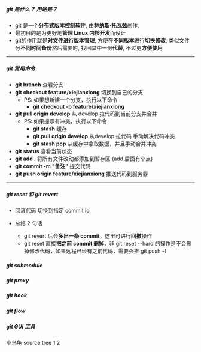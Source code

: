 ##### git 是什么？ 用途是？
- git 是一个**分布式版本控制软件**, 由**林纳斯·托瓦兹**创作,
- 最初目的是为更好地**管理 Linux 内核开发**而设计
- git的作用就是**对文件进行版本管理**, 方便在**不同版本**进行**切换修改**, 类似文件分**不同时间备份**然后需要时, 找回其中一份**代替**, 不过更**方便使用**

----

##### git 常用命令
- **git branch** 查看分支
- **git checkout feature/xiejianxiong** 切换到自己的分支
  - PS: 如果想新建一个分支，执行以下命令
    - **git checkout -b feature/xiejianxiong**
- **git pull origin develop** 从 develop 拉代码到当前分支并合并
  - PS: 如果提示有冲突，执行以下命令
    - **git stash** 缓存
    - **git pull origin develop** 从develop 拉代码 手动解决代码冲突
    - **git stash pop** 从缓存中拿取数据，并且手动合并冲突
- **git status** 查看当前状态
- **git add .** 将所有文件改动都添加到暂存区 (add 后面有个点)
- **git commit -m "备注"**  提交代码
- **git push origin feature/xiejianxiong** 推送代码到服务器


----

##### git reset 和 git revert
- 回滚代码 切换到指定 commit id


- 总结 2 句话
  - git revert 后会**多出一条 commit**，这里可进行**回撤**操作
  - git reset 直接**把之前 commit 删掉**，非 git reset --hard 的操作是不会删掉修改代码，如果远程已经有之前代码，需要强推 git push -f

##### git submodule 



##### git proxy


##### git hook


##### git flow


##### git GUI 工具
小乌龟
source tree
1
2
